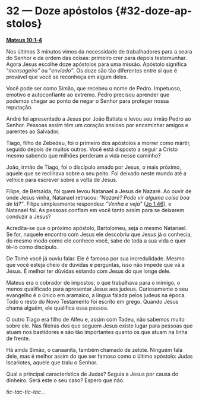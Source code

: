 # **32 — Doze apóstolos** {#32-doze-ap-stolos}

[**Mateus 10:1-4**](http://bibliaonline.com.br/acf/mt/10/1-4)

Nos últimos 3 minutos vimos da necessidade de trabalhadores para a seara do Senhor e da ordem das coisas: primeiro crer para depois testemunhar. Agora Jesus escolhe doze apóstolos para uma missão. Apóstolo significa “_mensageiro”_ ou “_enviado”_. Os doze são tão diferentes entre si que é provável que você se reconheça em algum deles.

Você pode ser como Simão, que recebeu o nome de Pedro. Impetuoso, emotivo e autoconfiante ao extremo. Pedro precisou aprender que podemos chegar ao ponto de negar o Senhor para proteger nossa reputação.

André foi apresentado a Jesus por João Batista e levou seu irmão Pedro ao Senhor. Pessoas assim têm um coração ansioso por encaminhar amigos e parentes ao Salvador.

Tiago, filho de Zebedeu, foi o primeiro dos apóstolos a morrer como mártir, seguido depois de muitos outros. Você está disposto a seguir a Cristo mesmo sabendo que milhões perderam a vida nesse caminho?

João, irmão de Tiago, foi o discípulo amado por Jesus, o mais próximo, aquele que se reclinava sobre o seu peito. Foi deixado neste mundo até a velhice para escrever sobre a volta de Jesus.

Filipe, de Betsaida, foi quem levou Natanael a Jesus de Nazaré. Ao ouvir de onde Jesus vinha, Natanael retrucou: “_Nazaré? Pode vir alguma coisa boa de lá?”_. Filipe simplesmente respondeu: “_Venha e veja”_ ([Jo 1:46](http://bibliaonline.com.br/acf/jo/1/46)), e Natanael foi. As pessoas confiam em você tanto assim para se deixarem conduzir a Jesus?

Acredita-se que o próximo apóstolo, Bartolomeu, seja o mesmo Natanael. Se for, naquele encontro com Jesus ele descobriu que Jesus já o conhecia, do mesmo modo como ele conhece você, sabe de toda a sua vida e quer tê-lo como discípulo.

De Tomé você já ouviu falar. Ele é famoso por sua incredulidade. Mesmo que você esteja cheio de dúvidas e perguntas, isso não impede que vá a Jesus. É melhor ter dúvidas estando com Jesus do que longe dele.

Mateus era o cobrador de impostos; o que trabalhava para o inimigo, o menos qualificado para apresentar Jesus aos judeus. Curiosamente o seu evangelho é o único em aramaico, a língua falada pelos judeus na época. Todo o resto do Novo Testamento foi escrito em grego. Quando Jesus chama alguém, ele qualifica essa pessoa.

O outro Tiago era filho de Alfeu e, assim com Tadeu, não sabemos muito sobre ele. Nas fileiras dos que seguem Jesus existe lugar para pessoas que atuam nos bastidores e são tão importantes quanto os que atuam na linha de frente.

Há ainda Simão, o canaanita, também chamado de zelote. Ninguém fala dele, mas é melhor assim do que ser famoso como o último apóstolo: Judas Iscariotes, aquele que traiu o Senhor.

Qual a principal característica de Judas? Seguia a Jesus por causa do dinheiro. Será este o seu caso? Espero que não.

_tic-tac-tic-tac..._
